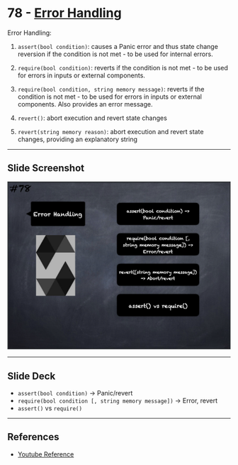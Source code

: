 # 78 - [Error Handling](Error%20Handling.md)
Error Handling:

1. `assert(bool condition)`: causes a Panic error and thus state change reversion if the condition is not met - to be used for internal errors.
    
2. `require(bool condition)`: reverts if the condition is not met - to be used for errors in inputs or external components.
    
3. `require(bool condition, string memory message)`: reverts if the condition is not met - to be used for errors in inputs or external components. Also provides an error message.
    
4. `revert()`: abort execution and revert state changes
    
5. `revert(string memory reason)`: abort execution and revert state changes, providing an explanatory string

___
## Slide Screenshot
![078.png](../../images/2.%20Solidity%20101/078.png)
___
## Slide Deck
- `assert(bool condition)` -> Panic/revert
- `require(bool condition [, string memory message])` -> Error, revert
- `assert()` vs `require()`
___
## References
- [Youtube Reference](https://youtu.be/WgU7KKKomMk?t=1446)


